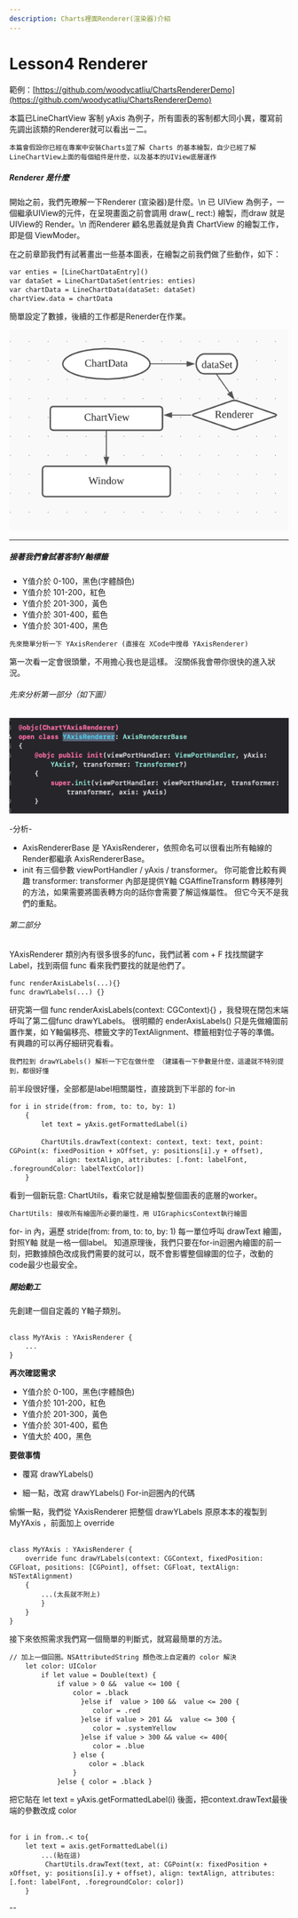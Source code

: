 ```yaml
---
description: Charts裡面Renderer(渲染器)介紹
---
```


# Lesson4 Renderer

範例：[https://github.com/woodycatliu/ChartsRendererDemo](https://github.com/woodycatliu/ChartsRendererDemo)

本篇已LineChartView 客制 yAxis 為例子，所有圖表的客制都大同小異，覆寫前先調出該類的Renderer就可以看出ㄧ二。

`本篇會假設你已經在專案中安裝Charts並了解 Charts 的基本繪製，自少已經了解 LineChartView上面的每個組件是什麼，以及基本的UIView底層運作`

##### Renderer 是什麼

開始之前，我們先暸解一下Renderer (宣染器)是什麼。\n
已 UIView 為例子，一個繼承UIView的元件，在呈現畫面之前會調用 draw(_ rect:) 繪製，而draw 就是UIView的 Render。\n
而Renderer 顧名思義就是負責 ChartView 的繪製工作，即是個 ViewModer。

在之前章節我們有試著畫出一些基本圖表，在繪製之前我們做了些動作，如下：
<pre><code>var enties = [LineChartDataEntry]()
var dataSet = LineChartDataSet(entries: enties)
var chartData = LineChartData(dataSet: dataSet)
chartView.data = chartData
</code></pre>

簡單設定了數據，後續的工作都是Renerder在作業。

![簡易結構圖](../.gitbook/assets/20201215-Renderer-structure-diagram.png)

- - -
##### 接著我們會試著客制Y軸標籤

- Y值介於 0-100，黑色(字體顏色)
- Y值介於 101-200，紅色
- Y值介於 201-300，黃色
- Y值介於 301-400，藍色
- Y值介於 301-400，黑色

`先來簡單分析一下 YAxisRenderer (直接在 XCode中搜尋 YAxisRenderer) `

第一次看一定會很頭暈，不用擔心我也是這樣。
沒關係我會帶你很快的進入狀況。

###### 先來分析第一部分（如下圖）
![YAxisRenderer_init](../.gitbook/assets/20201215-yAxisRenderer-class-init.png)

\-分析\-
- AxisRendererBase 是 YAxisRenderer，依照命名可以很看出所有軸線的Render都繼承 AxisRendererBase。
- init 有三個參數 viewPortHandler / yAxis / transformer。
你可能會比較有興趣 transformer: transformer 內部是提供Y軸 CGAffineTransform 轉移陣列的方法，如果需要將圖表轉方向的話你會需要了解這條屬性。
但它今天不是我們的重點。

###### 第二部分

YAxisRenderer 類別內有很多很多的func，我們試著 com + F 找找關鍵字 Label，找到兩個 func 看來我們要找的就是他們了。
<pre><code>func renderAxisLabels(...){}
func drawYLabels(...) {}
</code></pre>

研究第一個 func renderAxisLabels(context: CGContext){} ，我發現在閉包末端呼叫了第二個func drawYLabels。
很明顯的 enderAxisLabels() 只是先做繪圖前置作業，如 Y軸偏移亮、標籤文字的TextAlignment、標籤相對位子等的準備。
有興趣的可以再仔細研究看看。

`我們拉到 drawYLabels() 解析一下它在做什麼 （建議看一下參數是什麼，這邊就不特別提到，都很好懂`

前半段很好懂，全部都是label相關屬性，直接跳到下半部的 for-in
<pre><code>for i in stride(from: from, to: to, by: 1)
    {
        let text = yAxis.getFormattedLabel(i)
            
        ChartUtils.drawText(context: context, text: text, point: CGPoint(x: fixedPosition + xOffset, y: positions[i].y + offset),
            align: textAlign, attributes: [.font: labelFont, .foregroundColor: labelTextColor])
    }
</code></pre>

看到一個新玩意: ChartUtils，看來它就是繪製整個圖表的底層的worker。

`ChartUtils: 接收所有繪圖所必要的屬性，用 UIGraphicsContext執行繪圖`

for- in 內，遍歷 stride(from: from, to: to, by: 1) 每一單位呼叫 drawText 繪圖，對照Y軸 就是一格一個label。 
知道原理後，我們只要在for-in迴圈內繪圖的前一刻，把數據顏色改成我們需要的就可以，既不會影響整個線圖的位子，改動的code最少也最安全。


##### 開始動工

先創建一個自定義的 Y軸子類別。

<pre><code>
class MyYAxis : YAxisRenderer {
    ...
}
</code></pre>

**再次確認需求**
- Y值介於 0-100，黑色(字體顏色)
- Y值介於 101-200，紅色
- Y值介於 201-300，黃色
- Y值介於 301-400，藍色
- Y值大於 400，黑色

**要做事情**
- 覆寫 drawYLabels()
 * 細一點，改寫 drawYLabels() For-in迴圈內的代碼

偷懶一點，我們從 YAxisRenderer 把整個 drawYLabels 原原本本的複製到 MyYAxis ，前面加上 override

<pre><code>
class MyYAxis : YAxisRenderer {
    override func drawYLabels(context: CGContext, fixedPosition: CGFloat, positions: [CGPoint], offset: CGFloat, textAlign: NSTextAlignment)
    {
        ...(太長就不附上)
        }
    }
}
</code></pre>


接下來依照需求我們寫一個簡單的判斷式，就寫最簡單的方法。

<pre><code>// 加上一個回圈。NSAttributedString 顏色改上自定義的 color 解決
    let color: UIColor
        if let value = Double(text) {
            if value > 0 &&  value <= 100 {
                color = .black
                  }else if  value > 100 &&  value <= 200 {
                     color = .red
                  }else if value > 201 &&  value <= 300 {
                     color = .systemYellow
                  }else if value > 300 && value <= 400{
                     color = .blue
                } else {
                    color = .black
                }
            }else { color = .black }
</code></pre>


把它貼在  let text = yAxis.getFormattedLabel(i) 後面，把context.drawText最後端的參數改成 color
<pre><code> 
for i in from..< to{ 
    let text = axis.getFormattedLabel(i)
        ...(貼在這)
         ChartUtils.drawText(text, at: CGPoint(x: fixedPosition + xOffset, y: positions[i].y + offset), align: textAlign, attributes: [.font: labelFont, .foregroundColor: color])
    }
</code></pre>



--